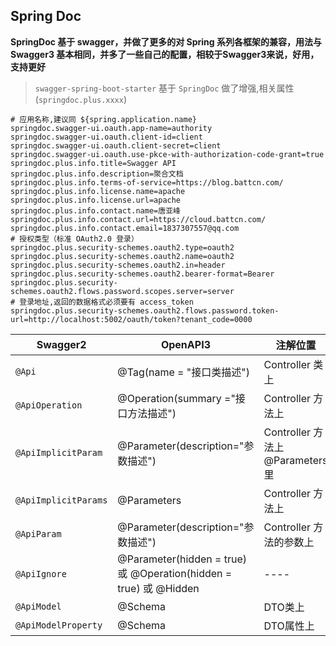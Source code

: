 ## Spring Doc

**SpringDoc 基于 swagger，并做了更多的对 Spring 系列各框架的兼容，用法与 Swagger3 基本相同，并多了一些自己的配置，相较于Swagger3来说，好用，支持更好**

> `swagger-spring-boot-starter` 基于 `SpringDoc` 做了增强,相关属性(`springdoc.plus.xxxx`)

``` properties
# 应用名称,建议同 ${spring.application.name}
springdoc.swagger-ui.oauth.app-name=authority
springdoc.swagger-ui.oauth.client-id=client
springdoc.swagger-ui.oauth.client-secret=client
springdoc.swagger-ui.oauth.use-pkce-with-authorization-code-grant=true
springdoc.plus.info.title=Swagger API
springdoc.plus.info.description=聚合文档
springdoc.plus.info.terms-of-service=https://blog.battcn.com/
springdoc.plus.info.license.name=apache
springdoc.plus.info.license.url=apache
springdoc.plus.info.contact.name=唐亚峰
springdoc.plus.info.contact.url=https://cloud.battcn.com/
springdoc.plus.info.contact.email=1837307557@qq.com
# 授权类型（标准 OAuth2.0 登录）
springdoc.plus.security-schemes.oauth2.type=oauth2
springdoc.plus.security-schemes.oauth2.name=oauth2
springdoc.plus.security-schemes.oauth2.in=header
springdoc.plus.security-schemes.oauth2.bearer-format=Bearer
springdoc.plus.security-schemes.oauth2.flows.password.scopes.server=server
# 登录地址,返回的数据格式必须要有 access_token 
springdoc.plus.security-schemes.oauth2.flows.password.token-url=http://localhost:5002/oauth/token?tenant_code=0000
```

|  Swagger2      |  OpenAPI3  | 注解位置  |
|  ----  | ----  | ----  |
| `@Api`  | @Tag(name = "接口类描述") | Controller 类上  |
| `@ApiOperation`  | @Operation(summary ="接口方法描述") | Controller 方法上  |
| `@ApiImplicitParam`  | @Parameter(description="参数描述") | Controller 方法上 @Parameters 里  |
| `@ApiImplicitParams`  | @Parameters |  Controller 方法上 |
| `@ApiParam`  | @Parameter(description="参数描述") | Controller 方法的参数上  |
| `@ApiIgnore`  | @Parameter(hidden = true) 或 @Operation(hidden = true) 或 @Hidden | ----  |
| `@ApiModel`  | @Schema	 | DTO类上  |
| `@ApiModelProperty`  | @Schema	 | DTO属性上  |



